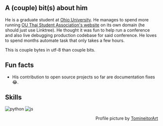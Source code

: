 ## A (couple) bit(s) about him

He is a graduate student at [Ohio University](https://www.ohio.edu/). He manages to spend more running [OU Thai Student Association's website](https://tsaou.page/) on its own domain (he should just use Linktree). He thought it was fun to help run a conference and also live debugging production codebase for said conference. He loves to spend months automate task that only takes a few hours.

This is couple bytes in utf-8 than couple bits.

## Fun facts

- His contribution to open source projects so far are documentation fixes :joy:.

## Skills

![python](https://img.shields.io/badge/Python-3776AB?style=for-the-badge&logo=python&logoColor=white)
![js](https://img.shields.io/badge/JavaScript-F7DF1E?style=for-the-badge&logo=JavaScript&logoColor=white)

<div align="right">
  Profile picture by <a href="https://www.etsy.com/shop/TomineitorArt">TomineitorArt</a>
</div>

<!--

Oh hi there 👋. You are peeking behind the curtain aren't you. Since you are here I might as well
tell you more about myself.

<h4> languages </h4>

Here are the programming languages I know by type.

- General purpose/scripting : Python
- Functional : Haskell



Don't know why I still keep this here --- 😂

**krerkkiat/krerkkiat** is a ✨ _special_ ✨ repository because its `README.md` (this file) appears on your GitHub profile.

Here are some ideas to get you started:

- 🔭 I’m currently working on ...
- 🌱 I’m currently learning ...
- 👯 I’m looking to collaborate on ...
- 🤔 I’m looking for help with ...
- 💬 Ask me about ...
- 📫 How to reach me: ...
- 😄 Pronouns: ...
- ⚡ Fun fact: ...
-->
